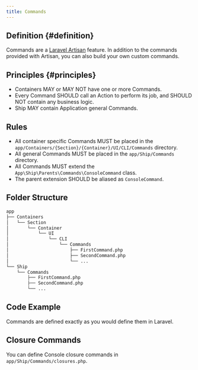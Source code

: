 ```yaml
---
title: Commands
---
```


## Definition {#definition}

Commands are a [Laravel Artisan](https://laravel.com/docs/artisan) feature.
In addition to the commands provided with Artisan, you can also build your own custom commands.

## Principles {#principles}

- Containers MAY or MAY NOT have one or more Commands.
- Every Command SHOULD call an Action to perform its job, and SHOULD NOT contain any business logic.
- Ship MAY contain Application general Commands.

## Rules

- All container specific Commands MUST be placed in the `app/Containers/{Section}/{Container}/UI/CLI/Commands` directory.
- All general Commands MUST be placed in the `app/Ship/Commands` directory.
- All Commands MUST extend the `App\Ship\Parents\Commands\ConsoleCommand` class.
- The parent extension SHOULD be aliased as `ConsoleCommand`.

## Folder Structure

```markdown
app
├── Containers
│   └── Section
│       └── Container
│           └── UI
│               └── CLI
│                   └── Commands
│                       ├── FirstCommand.php
│                       ├── SecondCommand.php
│                       └── ...
└── Ship
    └── Commands
        ├── FirstCommand.php
        ├── SecondCommand.php
        └── ...
```

## Code Example

Commands are defined exactly as you would define them in Laravel.

## Closure Commands

You can define Console closure commands in `app/Ship/Commands/closures.php`.
